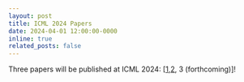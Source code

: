 ```yaml
---
layout: post
title: ICML 2024 Papers
date: 2024-04-01 12:00:00-0000
inline: true
related_posts: false
---
```


Three papers will be published at ICML 2024: [<a href="https://timrudner.com/pacllm" target="_blank">1</a>,<a href="bayespos" target="_blank">2</a>, 3 (forthcoming)]!